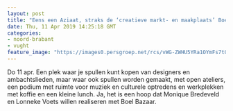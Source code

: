 ```yaml
---
layout: post
title: "Eens een Aziaat, straks de ‘creatieve markt- en maakplaats’ Boel Bazaar: ‘Eigenlijk verhuren we vierkante meters’"
date: Thu, 11 Apr 2019 14:25:18 GMT
categories: 
- noord-brabant 
- vught 
feature_image: "https://images0.persgroep.net/rcs/vWG-ZWHU5YRa1OYmFs7tO3rCqgQ/diocontent/145315159/_fitwidth/400/?appId=21791a8992982cd8da851550a453bd7f&quality=0.7"
---
```


Do 11 apr. Een plek waar je spullen kunt kopen van designers en ambachtslieden, maar waar ook spullen worden gemaakt, met open ateliers, een podium met ruimte voor muziek en culturele optredens en werkplekken met koffie en een kleine lunch. Ja, het is een hoop dat Monique Bredeveld en Lonneke Voets willen realiseren met Boel Bazaar.
